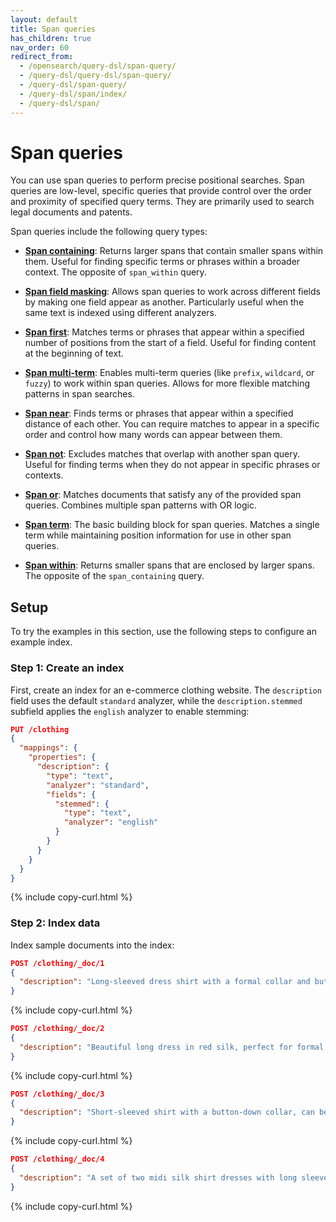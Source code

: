 ```yaml
---
layout: default
title: Span queries
has_children: true
nav_order: 60
redirect_from: 
  - /opensearch/query-dsl/span-query/
  - /query-dsl/query-dsl/span-query/
  - /query-dsl/span-query/
  - /query-dsl/span/index/
  - /query-dsl/span/
---
```


# Span queries

You can use span queries to perform precise positional searches. Span queries are low-level, specific queries that provide control over the order and proximity of specified query terms. They are primarily used to search legal documents and patents. 

Span queries include the following query types:

- [**Span containing**]({{site.url}}{{site.baseurl}}/query-dsl/span/span-containing/): Returns larger spans that contain smaller spans within them. Useful for finding specific terms or phrases within a broader context. The opposite of `span_within` query.

- [**Span field masking**]({{site.url}}{{site.baseurl}}/query-dsl/span/span-field-masking/): Allows span queries to work across different fields by making one field appear as another. Particularly useful when the same text is indexed using different analyzers.

- [**Span first**]({{site.url}}{{site.baseurl}}/query-dsl/span/span-first/): Matches terms or phrases that appear within a specified number of positions from the start of a field. Useful for finding content at the beginning of text.

- [**Span multi-term**]({{site.url}}{{site.baseurl}}/query-dsl/span/span-multi-term/): Enables multi-term queries (like `prefix`, `wildcard`, or `fuzzy`) to work within span queries. Allows for more flexible matching patterns in span searches.

- [**Span near**]({{site.url}}{{site.baseurl}}/query-dsl/span/span-near/): Finds terms or phrases that appear within a specified distance of each other. You can require matches to appear in a specific order and control how many words can appear between them.

- [**Span not**]({{site.url}}{{site.baseurl}}/query-dsl/span/span-not/): Excludes matches that overlap with another span query. Useful for finding terms when they do not appear in specific phrases or contexts.

- [**Span or**]({{site.url}}{{site.baseurl}}/query-dsl/span/span-or/): Matches documents that satisfy any of the provided span queries. Combines multiple span patterns with OR logic.

- [**Span term**]({{site.url}}{{site.baseurl}}/query-dsl/span/span-term/): The basic building block for span queries. Matches a single term while maintaining position information for use in other span queries.

- [**Span within**]({{site.url}}{{site.baseurl}}/query-dsl/span/span-within/): Returns smaller spans that are enclosed by larger spans. The opposite of the `span_containing` query.

## Setup

To try the examples in this section, use the following steps to configure an example index.

### Step 1: Create an index

First, create an index for an e-commerce clothing website. The `description` field uses the default `standard` analyzer, while the `description.stemmed` subfield applies the `english` analyzer to enable stemming:

```json
PUT /clothing
{
  "mappings": {
    "properties": {
      "description": {
        "type": "text",
        "analyzer": "standard",
        "fields": {
          "stemmed": {
            "type": "text",
            "analyzer": "english"
          }
        }
      }
    }
  }
}
```
{% include copy-curl.html %}

### Step 2: Index data

Index sample documents into the index:

```json
POST /clothing/_doc/1
{
  "description": "Long-sleeved dress shirt with a formal collar and button cuffs. "
}

```
{% include copy-curl.html %}

```json
POST /clothing/_doc/2
{
  "description": "Beautiful long dress in red silk, perfect for formal events."
}
```
{% include copy-curl.html %}

```json
POST /clothing/_doc/3
{
  "description": "Short-sleeved shirt with a button-down collar, can be dressed up or down."
}
```
{% include copy-curl.html %}

```json
POST /clothing/_doc/4
{
  "description": "A set of two midi silk shirt dresses with long sleeves in black. "
}
```
{% include copy-curl.html %}